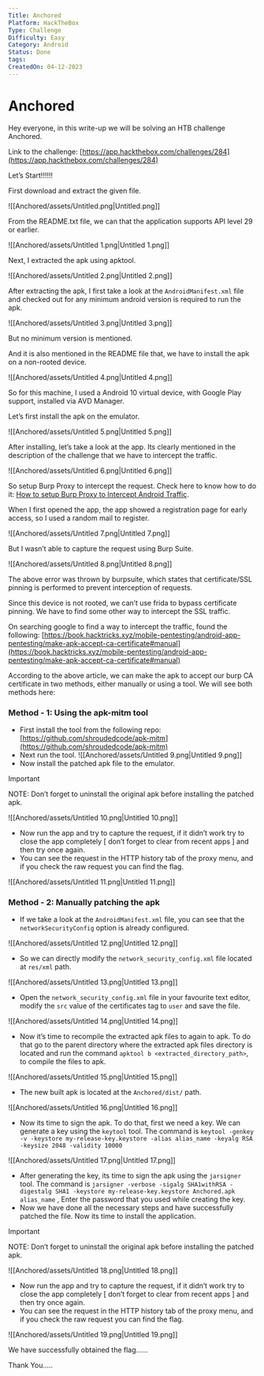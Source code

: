 ```yaml
---
Title: Anchored
Platform: HackTheBox
Type: Challenge
Difficulty: Easy
Category: Android
Status: Done
tags: 
CreatedOn: 04-12-2023
---
```


# Anchored


Hey everyone, in this write-up we will be solving an HTB challenge Anchored.

Link to the challenge: [https://app.hackthebox.com/challenges/284](https://app.hackthebox.com/challenges/284)

Let’s Start!!!!!!

First download and extract the given file.

![[Anchored/assets/Untitled.png|Untitled.png]]

From the README.txt file, we can that the application supports API level 29 or earlier.

![[Anchored/assets/Untitled 1.png|Untitled 1.png]]

Next, I extracted the apk using apktool.

![[Anchored/assets/Untitled 2.png|Untitled 2.png]]

After extracting the apk, I first take a look at the `AndroidManifest.xml` file and checked out for any minimum android version is required to run the apk.

![[Anchored/assets/Untitled 3.png|Untitled 3.png]]

But no minimum version is mentioned.

And it is also mentioned in the README file that, we have to install the apk on a non-rooted device.

![[Anchored/assets/Untitled 4.png|Untitled 4.png]]

So for this machine, I used a Android 10 virtual device, with Google Play support, installed via AVD Manager.

Let’s first install the apk on the emulator.

![[Anchored/assets/Untitled 5.png|Untitled 5.png]]

After installing, let’s take a look at the app. Its clearly mentioned in the description of the challenge that we have to intercept the traffic.

![[Anchored/assets/Untitled 6.png|Untitled 6.png]]

So setup Burp Proxy to intercept the request. Check here to know how to do it: [How to setup Burp Proxy to Intercept Android Traffic](https://www.notion.so/BurpSuite-Proxy-Setup-for-android-46c60fee75134fc98dc7e6c2b9599039?pvs=21).

When I first opened the app, the app showed a registration page for early access, so I used a random mail to register.

![[Anchored/assets/Untitled 7.png|Untitled 7.png]]

But I wasn’t able to capture the request using Burp Suite.

![[Anchored/assets/Untitled 8.png|Untitled 8.png]]

The above error was thrown by burpsuite, which states that certificate/SSL pinning is performed to prevent interception of requests.

Since this device is not rooted, we can’t use frida to bypass certificate pinning. We have to find some other way to intercept the SSL traffic.

On searching google to find a way to intercept the traffic, found the following: [https://book.hacktricks.xyz/mobile-pentesting/android-app-pentesting/make-apk-accept-ca-certificate#manual](https://book.hacktricks.xyz/mobile-pentesting/android-app-pentesting/make-apk-accept-ca-certificate#manual)

According to the above article, we can make the apk to accept our burp CA certificate in two methods, either manually or using a tool. We will see both methods here:

### Method - 1: Using the apk-mitm tool

- First install the tool from the following repo: [https://github.com/shroudedcode/apk-mitm](https://github.com/shroudedcode/apk-mitm)
- Next run the tool.
  ![[Anchored/assets/Untitled 9.png|Untitled 9.png]]
- Now install the patched apk file to the emulator.

> [!important]  
> NOTE: Don’t forget to uninstall the original apk before installing the patched apk.

![[Anchored/assets/Untitled 10.png|Untitled 10.png]]

- Now run the app and try to capture the request, if it didn’t work try to close the app completely [ don’t forget to clear from recent apps ] and then try once again.
- You can see the request in the HTTP history tab of the proxy menu, and if you check the raw request you can find the flag.

![[Anchored/assets/Untitled 11.png|Untitled 11.png]]

### Method - 2: Manually patching the apk

- If we take a look at the `AndroidManifest.xml` file, you can see that the `networkSecurityConfig` option is already configured.

![[Anchored/assets/Untitled 12.png|Untitled 12.png]]

- So we can directly modify the `network_security_config.xml` file located at `res/xml` path.

![[Anchored/assets/Untitled 13.png|Untitled 13.png]]

- Open the `network_security_config.xml` file in your favourite text editor, modify the `src` value of the certificates tag to `user` and save the file.

![[Anchored/assets/Untitled 14.png|Untitled 14.png]]

- Now it’s time to recompile the extracted apk files to again to apk. To do that go to the parent directory where the extracted apk files directory is located and run the command `apktool b <extracted_directory_path>`, to compile the files to apk.

![[Anchored/assets/Untitled 15.png|Untitled 15.png]]

- The new built apk is located at the `Anchored/dist/` path.

![[Anchored/assets/Untitled 16.png|Untitled 16.png]]

- Now its time to sign the apk. To do that, first we need a key. We can generate a key using the `keytool` tool. The command is `keytool -genkey -v -keystore my-release-key.keystore -alias alias_name -keyalg RSA -keysize 2048 -validity 10000`

![[Anchored/assets/Untitled 17.png|Untitled 17.png]]

- After generating the key, its time to sign the apk using the `jarsigner` tool. The command is `jarsigner -verbose -sigalg SHA1withRSA -digestalg SHA1 -keystore my-release-key.keystore Anchored.apk alias_name` , Enter the password that you used while creating the key.
- Now we have done all the necessary steps and have successfully patched the file. Now its time to install the application.

> [!important]  
> NOTE: Don’t forget to uninstall the original apk before installing the patched apk.

![[Anchored/assets/Untitled 18.png|Untitled 18.png]]

- Now run the app and try to capture the request, if it didn’t work try to close the app completely [ don’t forget to clear from recent apps ] and then try once again.
- You can see the request in the HTTP history tab of the proxy menu, and if you check the raw request you can find the flag.

![[Anchored/assets/Untitled 19.png|Untitled 19.png]]

We have successfully obtained the flag……

Thank You…..
